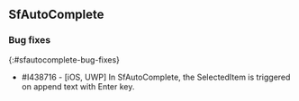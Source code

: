 ## SfAutoComplete

### Bug fixes
{:#sfautocomplete-bug-fixes}

* \#I438716 - [iOS, UWP] In SfAutoComplete, the SelectedItem is triggered on append text with Enter key.